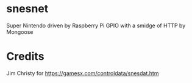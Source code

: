 # snesnet
Super Nintendo driven by Raspberry Pi GPIO with a smidge of HTTP by Mongoose

# Credits

Jim Christy for https://gamesx.com/controldata/snesdat.htm
